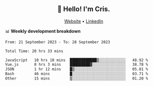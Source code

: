 
<h2 align="center">👋 Hello! I'm Cris.</h2>
<p align="center">
  <a href="https://www.criscunas.dev">Website</a> •
  <a href="https://www.linkedin.com/in/cristophercunas/">LinkedIn</a> 
</p>


📊 **Weekly development breakdown**
<!--START_SECTION:waka-->

```txt
From: 21 September 2023 - To: 28 September 2023

Total Time: 20 hrs 33 mins

JavaScript   10 hrs 10 mins  ████████████▒░░░░░░░░░░░░   48.92 %
Vue.js       8 hrs 3 mins    █████████▓░░░░░░░░░░░░░░░   38.78 %
JSON         1 hr 12 mins    █▒░░░░░░░░░░░░░░░░░░░░░░░   05.81 %
Bash         46 mins         █░░░░░░░░░░░░░░░░░░░░░░░░   03.71 %
Other        15 mins         ▒░░░░░░░░░░░░░░░░░░░░░░░░   01.20 %
```

<!--END_SECTION:waka-->
